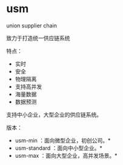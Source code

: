 # usm
union supplier chain 

致力于打造统一供应链系统

特点：
* 实时
* 安全
* 物理隔离
* 支持高并发
* 海量数据
* 数据预测

支持中小企业，大型企业的供应链系统。

版本：
* usm-min ：面向微型企业，初创公司。*
* usm-standard ：面向中小型企业。*
* usm-max ：面向大型企业，高并发场景。*
